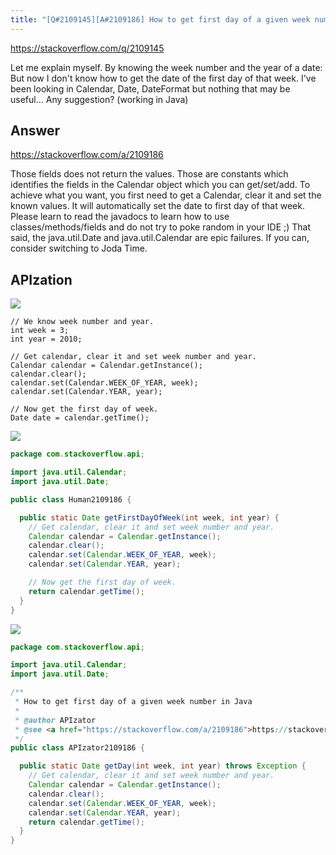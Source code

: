 ```yaml
---
title: "[Q#2109145][A#2109186] How to get first day of a given week number in Java"
---
```


https://stackoverflow.com/q/2109145

Let me explain myself. By knowing the week number and the year of a date:
But now I don&#x27;t know how to get the date of the first day of that week. I&#x27;ve been looking in Calendar, Date, DateFormat but nothing that may be useful...
Any suggestion? (working in Java)

## Answer

https://stackoverflow.com/a/2109186

Those fields does not return the values. Those are constants which identifies the fields in the Calendar object which you can get/set/add. To achieve what you want, you first need to get a Calendar, clear it and set the known values. It will automatically set the date to first day of that week.
Please learn to read the javadocs to learn how to use classes/methods/fields and do not try to poke random in your IDE ;)
That said, the java.util.Date and java.util.Calendar are epic failures. If you can, consider switching to Joda Time.

## APIzation

<div class="code-3columns-row">

<div class="code-3columns-column">

<div><img src="/stackoverflow.png" /></div>

```plain
// We know week number and year.
int week = 3;
int year = 2010;

// Get calendar, clear it and set week number and year.
Calendar calendar = Calendar.getInstance();
calendar.clear();
calendar.set(Calendar.WEEK_OF_YEAR, week);
calendar.set(Calendar.YEAR, year);

// Now get the first day of week.
Date date = calendar.getTime();
```

</div>

<div class="code-3columns-column">

<div><img src="/human.png" /></div>

```java
package com.stackoverflow.api;

import java.util.Calendar;
import java.util.Date;

public class Human2109186 {

  public static Date getFirstDayOfWeek(int week, int year) {
    // Get calendar, clear it and set week number and year.
    Calendar calendar = Calendar.getInstance();
    calendar.clear();
    calendar.set(Calendar.WEEK_OF_YEAR, week);
    calendar.set(Calendar.YEAR, year);

    // Now get the first day of week.
    return calendar.getTime();
  }
}

```

</div>

<div class="code-3columns-column">

<div><img src="/apizator.png" /></div>

```java
package com.stackoverflow.api;

import java.util.Calendar;
import java.util.Date;

/**
 * How to get first day of a given week number in Java
 *
 * @author APIzator
 * @see <a href="https://stackoverflow.com/a/2109186">https://stackoverflow.com/a/2109186</a>
 */
public class APIzator2109186 {

  public static Date getDay(int week, int year) throws Exception {
    // Get calendar, clear it and set week number and year.
    Calendar calendar = Calendar.getInstance();
    calendar.clear();
    calendar.set(Calendar.WEEK_OF_YEAR, week);
    calendar.set(Calendar.YEAR, year);
    return calendar.getTime();
  }
}

```

</div>

</div>